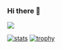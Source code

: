 ### Hi there 🍣

[![](https://www.codewars.com/users/takayoshiotake/badges/micro)](https://www.codewars.com)

<!--
**takayoshiotake/takayoshiotake** is a ✨ _special_ ✨ repository because its `README.md` (this file) appears on your GitHub profile.

Here are some ideas to get you started:

- 🔭 I’m currently working on ...
- 🌱 I’m currently learning ...
- 👯 I’m looking to collaborate on ...
- 🤔 I’m looking for help with ...
- 💬 Ask me about ...
- 📫 How to reach me: ...
- 😄 Pronouns: ...
- ⚡ Fun fact: ...
-->

[![stats](https://github-readme-stats.vercel.app/api/top-langs/?username=takayoshiotake&theme=github_dark_dimmed)](https://github.com/anuraghazra/github-readme-stats)
[![trophy](https://github-profile-trophy.vercel.app/?username=takayoshiotake&theme=gitdimmed&no-bg=false&no-frame=true&margin-w=4&margin-h=4)](https://github.com/ryo-ma/github-profile-trophy)
